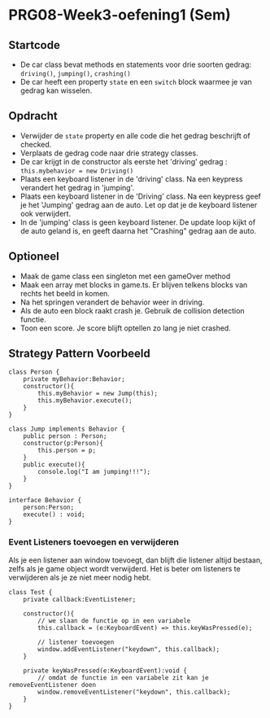 # PRG08-Week3-oefening1 (Sem)

## Startcode

- De car class bevat methods en statements voor drie soorten gedrag: `driving()`, `jumping()`, `crashing()`
- De car heeft een property `state` en een `switch` block waarmee je van gedrag kan wisselen.

## Opdracht

- Verwijder de `state` property en alle code die het gedrag beschrijft of checked.
- Verplaats de gedrag code naar drie strategy classes. 
- De car krijgt in de constructor als eerste het 'driving' gedrag : `this.mybehavior = new Driving()`
- Plaats een keyboard listener in de 'driving' class. Na een keypress verandert het gedrag in 'jumping'.
- Plaats een keyboard listener in de 'Driving' class. Na een keypress geef je het 'Jumping' gedrag aan de auto. Let op dat je de keyboard listener ook verwijdert.
- In de 'jumping' class is geen keyboard listener. De update loop kijkt of de auto geland is, en geeft daarna het "Crashing" gedrag aan de auto.

## Optioneel

- Maak de game class een singleton met een gameOver method
- Maak een array met blocks in game.ts. Er blijven telkens blocks van rechts het beeld in komen.
- Na het springen verandert de behavior weer in driving.
- Als de auto een block raakt crash je. Gebruik de collision detection functie.
- Toon een score. Je score blijft optellen zo lang je niet crashed.

## Strategy Pattern Voorbeeld

```
class Person {
    private myBehavior:Behavior;
    constructor(){
        this.myBehavior = new Jump(this);
        this.myBehavior.execute();
    }
}

class Jump implements Behavior {
    public person : Person;
    constructor(p:Person){
        this.person = p;
    }
    public execute(){
        console.log("I am jumping!!!");
    }
}

interface Behavior {
    person:Person;
    execute() : void;
}
```

### Event Listeners toevoegen en verwijderen

Als je een listener aan window toevoegt, dan blijft die listener altijd bestaan, zelfs als je game object wordt verwijderd.
Het is beter om listeners te verwijderen als je ze niet meer nodig hebt.

```
class Test {
    private callback:EventListener;

    constructor(){
        // we slaan de functie op in een variabele
        this.callback = (e:KeyboardEvent) => this.keyWasPressed(e);

        // listener toevoegen
        window.addEventListener("keydown", this.callback);
    }

    private keyWasPressed(e:KeyboardEvent):void {
        // omdat de functie in een variabele zit kan je removeEventListener doen
        window.removeEventListener("keydown", this.callback);
    }
}
```
